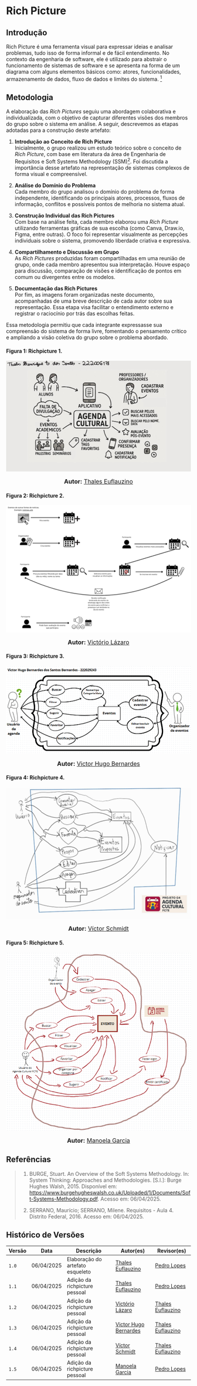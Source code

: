 # Rich Picture

## Introdução

Rich Picture é uma ferramenta visual para expressar ideias e analisar problemas, tudo isso de forma informal e de fácil entendimento. No contexto da engenharia de software, ele é utilizado para abstrair o funcionamento de sistemas de software e se apresenta na forma de um diagrama com alguns elementos básicos como: atores, funcionalidades, armazenamento de dados, fluxo de dados e limites do sistema. [<sup>1</sup>](#referências)

## Metodologia

A elaboração das *Rich Pictures* seguiu uma abordagem colaborativa e individualizada, com o objetivo de capturar diferentes visões dos membros do grupo sobre o sistema em análise. A seguir, descrevemos as etapas adotadas para a construção deste artefato:

1. **Introdução ao Conceito de Rich Picture**  
   Inicialmente, o grupo realizou um estudo teórico sobre o conceito de *Rich Picture*, com base em literatura da área de Engenharia de Requisitos e Soft Systems Methodology (SSM)[<sup>2</sup>](#referências). Foi discutida a importância desse artefato na representação de sistemas complexos de forma visual e compreensível.

2. **Análise do Domínio do Problema**  
   Cada membro do grupo analisou o domínio do problema de forma independente, identificando os principais atores, processos, fluxos de informação, conflitos e possíveis pontos de melhoria no sistema atual.

3. **Construção Individual das Rich Pictures**  
   Com base na análise feita, cada membro elaborou uma *Rich Picture* utilizando ferramentas gráficas de sua escolha (como Canva, Draw.io, Figma, entre outras). O foco foi representar visualmente as percepções individuais sobre o sistema, promovendo liberdade criativa e expressiva.

4. **Compartilhamento e Discussão em Grupo**  
   As *Rich Pictures* produzidas foram compartilhadas em uma reunião de grupo, onde cada membro apresentou sua interpretação. Houve espaço para discussão, comparação de visões e identificação de pontos em comum ou divergentes entre os modelos.

5. **Documentação das Rich Pictures**  
   Por fim, as imagens foram organizadas neste documento, acompanhadas de uma breve descrição de cada autor sobre sua representação. Essa etapa visa facilitar o entendimento externo e registrar o raciocínio por trás das escolhas feitas.

Essa metodologia permitiu que cada integrante expressasse sua compreensão do sistema de forma livre, fomentando o pensamento crítico e ampliando a visão coletiva do grupo sobre o problema abordado.

#### Figura 1: Richpicture 1.

![Figura 1: Rich Picture](../assets/Thales_RichPicture%20-%20AgendaFCTE.jpg)

<div>
<font size="3"><p style="text-align: center"><b>Autor:</b> <a href="https://www.github.com/thaleseuflauzino">Thales Euflauzino</a></font></p>
</div>

#### Figura 2: Richpicture 2.

![Figura 2: Rich Picture](../assets/rich_picture_victorio.png)

<div>
<font size="3"><p style="text-align: center"><b>Autor:</b> <a href="https://www.github.com/Victor-oss">Victório Lázaro</a></font></p>
</div>

#### Figura 3: Richpicture 3.

![Figura 3: Rich Picture](../assets/victor_bernardes-rcp.png)

<div>
<font size="3"><p style="text-align: center"><b>Autor:</b> <a href="https://www.github.com/VHbernardes">Victor Hugo Bernardes</a></font></p>
</div>

#### Figura 4: Richpicture 4.

![Figura 4: Rich Picture](../assets/Schmidt_RichPicture%20-%20AgendaFCTE.jpg)

<div>
<font size="3"><p style="text-align: center"><b>Autor:</b> <a href="https://www.github.com/moonshinerd">Víctor Schmidt</a></font></p>
</div>

#### Figura 5: Richpicture 5.

![Figura 5: Rich Picture](../assets/Manoela-RichPicture.png)

<div>
<font size="3"><p style="text-align: center"><b>Autor:</b> <a href="https://www.github.com/manu-sgc">Manoela Garcia</a></font></p>
</div>

## Referências

> 1. BURGE, Stuart. An Overview of the Soft Systems Methodology. In: System Thinking: Approaches and Methodologies. [S.l.]: Burge Hughes Walsh, 2015. Disponível em: https://www.burgehugheswalsh.co.uk/Uploaded/1/Documents/Soft-Systems-Methodology.pdf​. Acesso em: 06/04/2025.
>
> 2. SERRANO, Maurício; SERRANO, Milene. Requisitos - Aula 4. Distrito Federal, 2016. Acesso em: 06/04/2025.
> 
## Histórico de Versões

Versão  | Data | Descrição | Autor(es) | Revisor(es)
-------- | ------ | ------ | ---------- | ----------
`1.0` | 06/04/2025 | Elaboração do artefato esqueleto | [Thales Euflauzino](https://github.com/thaleseuflauzino) | [Pedro Lopes](https://github.com/pLopess) |
`1.1` | 06/04/2025 | Adição da richpicture pessoal | [Thales Euflauzino](https://github.com/thaleseuflauzino) | [Pedro Lopes](https://github.com/pLopess) |
`1.2` | 06/04/2025 | Adição da richpicture pessoal | [Victório Lázaro](https://github.com/Victor-oss) | [Thales Euflauzino](https://github.com/thaleseuflauzino) |
`1.3` | 06/04/2025 | Adição da richpicture pessoal | [Victor Hugo Bernardes](https://github.com/VHbernardes) | [Thales Euflauzino](https://github.com/thaleseuflauzino) |
`1.4` | 06/04/2025 | Adição da richpicture pessoal | [Víctor Schmidt](https://github.com/moonshinerd) | [Thales Euflauzino](https://github.com/thaleseuflauzino) |
`1.5` | 06/04/2025 | Adição da richpicture pessoal | [Manoela Garcia](https://github.com/manu-sgc) | [Pedro Lopes](https://github.com/pLopess) |